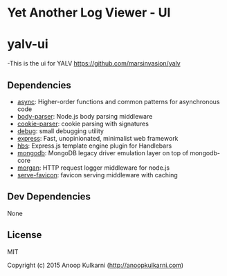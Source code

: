 # Yet Another Log Viewer - UI
# yalv-ui

-This is the ui for YALV https://github.com/marsinvasion/yalv






## Dependencies

- [async](https://github.com/git+https:/): Higher-order functions and common patterns for asynchronous code
- [body-parser](https://github.com/git+https:/): Node.js body parsing middleware
- [cookie-parser](https://github.com/git+https:/): cookie parsing with signatures
- [debug](https://github.com/visionmedia/debug): small debugging utility
- [express](https://github.com/git+https:/): Fast, unopinionated, minimalist web framework
- [hbs](https://github.com/donpark/hbs): Express.js template engine plugin for Handlebars
- [mongodb](https://github.com/mongodb/node-mongodb-native): MongoDB legacy driver emulation layer on top of mongodb-core
- [morgan](https://github.com/git+https:/): HTTP request logger middleware for node.js
- [serve-favicon](https://github.com/git+https:/): favicon serving middleware with caching

## Dev Dependencies

None

## License

MIT

Copyright (c) 2015 Anoop Kulkarni (http://anoopkulkarni.com)
